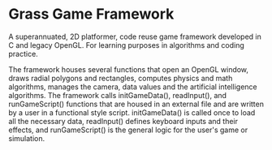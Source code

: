 # Grass Game Framework
A superannuated, 2D platformer, code reuse game framework developed in C and legacy OpenGL. For learning purposes in algorithms and coding practice.

The framework houses several functions that open an OpenGL window, draws radial polygons and rectangles, computes physics and math algorithms, manages the camera, data values and the artificial intelligence algorithms. The framework calls initGameData(), readInput(), and runGameScript() functions that are housed in an external file and are written by a user in a functional style script. initGameData() is called once to load all the necessary data, readInput() defines keyboard inputs and their effects, and runGameScript() is the general logic for the user's game or simulation.
